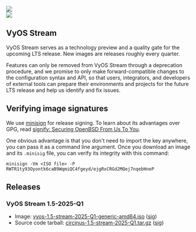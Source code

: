 <div class='nightly-builds-page'>
  <section class='banner'>
    <div class='containerCustom'>
      <div class='left-shape'>
        <img src='/img/global/shape-left.svg' />
      </div>
      <div class='right-shape'>
        <img src='/img/global/shape-right.svg' />
      </div>

  <div class='banner-div'>

  # VyOS Stream

  </div>

  </div>
  </section>

  <section class='content-section'>
    <div class='content-div'>
      <div class='image-signatures'>

  VyOS Stream serves as a technology preview and a quality gate for the upcoming LTS release.
  New images are releases roughly every quarter.

  Features can only be removed from VyOS Stream through a deprecation procedure,
  and we promise to only make forward-compatible changes to the configuration syntax
  and API, so that users, integrators, and developers of external tools
  can prepare their environments and projects for the future LTS release
  and help us identify and fix issues.


  ## Verifying image signatures

  We use [minisign](https://jedisct1.github.io/minisign/) for release signing. To learn about its advantages
  over GPG, read [signify: Securing OpenBSD From Us To You](https://www.openbsd.org/papers/bsdcan-signify.html).

  One obvious advantage is that you don't need to import the key anywhere, you can pass it as a command line argument.
  Once you download an image and its `.minisig` file, you can verify its integrity with this command:

  ```
  minisign -Vm <ISO file> -P RWTR1ty93Oyontk6caB9WqmiQC4fgeyd/ejgRxCRGd2MQej7nqebHneP
  ```

  </div>

  <div class='available-builds' id='available-builds'>

  ## Releases

  ### VyOS Stream 1.5-2025-Q1

  * Image: [vyos-1.5-stream-2025-Q1-generic-amd64.iso](https://community-downloads.vyos.dev/stream/1.5-stream-2025-Q1/vyos-1.5-stream-2025-Q1-generic-amd64.iso) ([sig](https://community-downloads.vyos.dev/stream/1.5-stream-2025-Q1/vyos-1.5-stream-2025-Q1-generic-amd64.iso.minisig))
  * Source code tarball: [circinus-1.5-stream-2025-Q1.tar.gz](https://community-downloads.vyos.dev/stream/1.5-stream-2025-Q1/circinus-1.5-stream-2025-Q1.tar.gz) ([sig](https://community-downloads.vyos.dev/stream/1.5-stream-2025-Q1/circinus-1.5-stream-2025-Q1.tar.gz.minisig))

  </div>

  </section>

</div>
